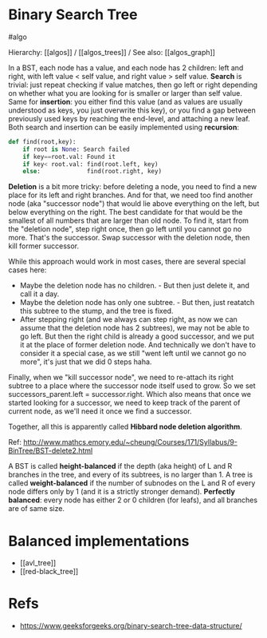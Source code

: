 # Binary Search Tree

#algo

Hierarchy: [[algos]] / [[algos_trees]] /
See also: [[algos_graph]]

In a BST, each node has a value, and each node has 2 children: left and right, with left value < self value, and right value > self value. **Search** is trivial: just repeat checking if value matches, then go left or right depending on whether what you are looking for is smaller or larger than self value. Same for **insertion**: you either find this value (and as values are usually understood as keys, you just overwrite this key), or you find a gap between previously used keys by reaching the end-level, and attaching a new leaf. Both search and insertion can be easily implemented using **recursion**:

```python
def find(root,key):
    if root is None: Search failed
    if key==root.val: Found it
    if key< root.val: find(root.left, key)
    else:             find(root.right, key)
```

**Deletion** is a bit more tricky: before deleting a node, you need to find a new place for its left and right branches. And for that, we need too find another node (aka "successor node") that would lie above everything on the left, but below everything on the right. The best candidate for that would be the smallest of all numbers that are larger than old node. To find it, start from the "deletion node", step right once, then go left until you cannot go no more. That's the successor. Swap successor with the deletion node, then kill former successor.

While this approach would work in most cases, there are several special cases here:
* Maybe the deletion node has no children. - But then just delete it, and call it a day.
* Maybe the deletion node has only one subtree. - But then, just reatatch this subtree to the stump, and the tree is fixed.
* After stepping right (and we always can step right, as now we can assume that the deletion node has 2 subtrees), we may not be able to go left. But then the right child is already a good successor, and we put it at the place of former deletion node. And technically we don't have to consider it a special case, as we still "went left until we cannot go no more", it's just that we did 0 steps haha.

Finally,  when we "kill successor node", we need to re-attach its right subtree to a place where the successor node itself used to grow. So we set successors_parent.left = successor.right. Which also means that once we started looking for a successor, we need to keep track of the parent of current node, as we'll need it once we find a successor.

Together, all this is apparently called **Hibbard node deletion algorithm**.

Ref: http://www.mathcs.emory.edu/~cheung/Courses/171/Syllabus/9-BinTree/BST-delete2.html

A BST is called **height-balanced** if the depth (aka height) of L and R branches in the tree, and every of its subtrees, is no larger than 1. A tree is called **weight-balanced** if the number of subnodes on the L and R of every node differs only by 1 (and it is a strictly stronger demand). **Perfectly balanced**: every node has either 2 or 0 children (for leafs), and all branches are of same size.

# Balanced implementations

* [[avl_tree]]
* [[red-black_tree]]

# Refs

* https://www.geeksforgeeks.org/binary-search-tree-data-structure/